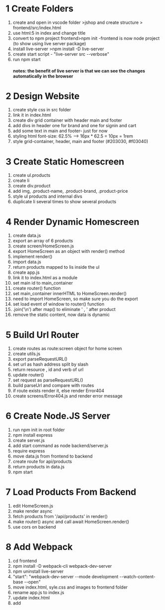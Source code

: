 # 1 Create Folders
1. create and open in vscode folder >jshop and create structure > frontend/src/index.html 
2. use html:5 in index and change title
3. convert to npm project frontend>npm init  -frontend is now node project  (to show using live server package)
4. install live-server >npm install -D live-server
5. create start script - "live-server src --verbose"
6. run npm start
   #### notes: the benefit of live server is that we can see the changes automatically in the browser

# 2 Design Website
1. create style css in src folder
2. link it in index.html
3. create div grid container with header main and footer
4. add divs in header one for brand and one for signin and cart 
5. add some text in main and footer- just for now
6. styling html font-size: 62.5% --> 16px * 62.5 = 10px = 1rem  
7. style grid-container, header, main and footer (#203030, #f03040)

# 3 Create Static Homescreen
1. create ul.products
2. create li
3. create div.product
4. add img, .product-name, .product-brand, .product-price
5. style ul products and internal divs
6. duplicate li several times to show several products

# 4 Render Dynamic Homescreen
1. create data.js
2. export an array of 6 products
3. create screen/HomeScreen.js
4. export HomeScreen as an object with render() method
5. implement render()
6. import data.js
7. return products mapped to lis inside the ul
8. create app.js
9. link it to index.html as a module
10. set main id to main_container
11. create router() function
12. set main_container innerHTML to HomeScreen.render()
13. need to import HomeScreen, so make sure you do the export
14. set load event of window to router() function 
15. .join('\n') after map() to eliminate ' , ' after product
16. remove the static content, now data is dynamic

# 5 Build Url Router
1. create routes as route:screen object for home screen
2. create utils.js
3. export parseRequestURL()
4. set url as hash address split by slash
5. return resource , id and verb of url
6. update router()
7. set request as parseRequestURL()
8. build parseUrl and compare with routes
9. if route exists render it, else render Error404
10. create screens/Error404.js and render error message


# 6 Create Node.JS Server

1. run npm init in root folder
2. npm install express
3. create server.js
4. add start command as node backend/server.js
5. require express
6. move data.js from frontend to backend
7. create route for api/products
8. return products in data.js
9. npm start

# 7 Load Products From Backend
1. edit HomeScreen.js
2. make render async
3. fetch products from '/api/products' in render()
4. make router() async and call await HomeScreen.render()
5. use cors on backend

# 8 Add Webpack
1. cd frontend
2. npm install -D webpack-cli webpack-dev-server
3. npm uninstall live-server
4. "start": "webpack-dev-server --mode development --watch-content-base --open"
5. move index.html, syle.css and images to frontend folder
6. rename app.js to index.js
7. update index.html
8. add <script src='main.js'><script> before <body>
9. npm start
10. npm install axios
11. change fetch to axios in HomeScreen.js

# 9 Install Babel For ES6 Syntax
1. npm install -d @babel/core @babel/cli @babel/node @babel/preset-env
2. create babel.rc and set presets to @babel/preset-env and targets node current
3. npm install -D nodemon
4. set start: nodemon --watch backend --exec babel-node backend/server.js
5. convert require to import in server.js
6. npm start

# 10 Enable Code Linting
1. npm install -D eslint
2. search eslint in extensions and see if installed
3. configuration - create .eslintrs.js and module.exports ={ env: {browser:true, node:true, es2020:true}, extends:['airbnb-base'], parserOptions:{
    sourceType:"module",
    ecmaVersion:11
}}
4. install devs dep eslint-config-airbnb-base and eslint-plugin-import
5. example to add rules section in .eslintrc.js and after comma add rules:{ 'no-console':0}
6. to change settingsv: ctrl+shift+p ->type json ->preferences and add "editor.formatOnSave":true, and 
   "editor.codeActionOnSave":{"source.fixAll.eslint":true}

# 11 Install VSCode Extensions
 1. JavaScript (ES6) code snippets
 2. ES7 React/Redux/GraphQL/React-Native snippets
 3. Prettier - code formatter
 4. HTML & LESS grammar injections
 5. CSS Peek
 
